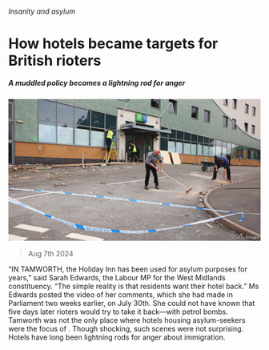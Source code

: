 ###### Insanity and asylum

# How hotels became targets for British rioters 

##### A muddled policy becomes a lightning rod for anger 

![image](images/20240810_BRP002.jpg) 

> Aug 7th 2024 

“IN TAMWORTH, the Holiday Inn has been used for asylum purposes for years,” said Sarah Edwards, the Labour MP for the West Midlands constituency. “The simple reality is that residents want their hotel back.” Ms Edwards posted the video of her comments, which she had made in Parliament two weeks earlier, on July 30th. She could not have known that five days later rioters would try to take it back—with petrol bombs. Tamworth was not the only place where hotels housing asylum-seekers were the focus of . Though shocking, such scenes were not surprising. Hotels have long been lightning rods for anger about immigration.

